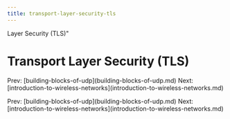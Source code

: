 ```yaml
---
title: transport-layer-security-tls
---
```


Layer Security (TLS)\"

# Transport Layer Security (TLS)

Prev:
\[building-blocks-of-udp](building-blocks-of-udp.md)
Next:
\[introduction-to-wireless-networks](introduction-to-wireless-networks.md)

Prev:
\[building-blocks-of-udp](building-blocks-of-udp.md)
Next:
\[introduction-to-wireless-networks](introduction-to-wireless-networks.md)
